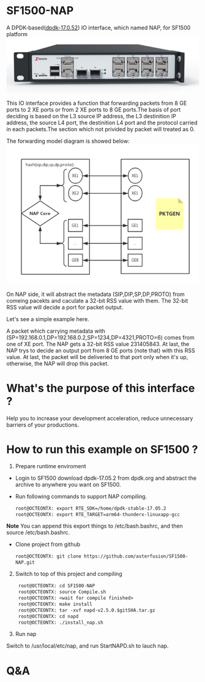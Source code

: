 # SF1500-NAP
A DPDK-based([dpdk-17.0.52](http://fast.dpdk.org/rel/dpdk-17.05.2.tar.xz)) IO interface, which named NAP,  for SF1500 platform
![](https://github.com/asterfusion/SF1500-OSAutoInstaller/blob/master/Docs/SF1500_front.jpg) 

This IO interface provides a function that forwarding packets from 8 GE ports to 2 XE ports or from 2 XE ports to 8 GE ports.The basis of port deciding is based on the L3 source IP address, the L3 destinition IP address, the source L4 port, the destinition L4 port and the protocol carried in each packets.The section which not privided by packet will treated as 0.

The forwarding model diagram is showed below:
![](https://github.com/asterfusion/SF1500-NAP/blob/master/docs/SF1500-nap-forwarding-topology.jpg)

On NAP side, it will abstract the metadata (SIP,DIP,SP,DP,PROTO) from comeing pacekts and caculate a 32-bit RSS value with them. The 32-bit RSS value will decide a port for packet output.

Let's see a simple example here.

A packet which carrying metadata with (SP=192.168.0.1,DP=192.168.0.2,SP=1234,DP=4321,PROTO=6) comes from one of XE port. The NAP gets a 32-bit RSS value 231405843. At last, the NAP trys to decide an output port from 8 GE ports (note that) with this RSS value. At last, the packet will be deliveried to that port only when it's up, otherwise, the NAP will drop this packet.   

# What's the purpose of this interface ?
Help you to increase your development acceleration, reduce unnecessary barriers of your productions.

# How to run this example on SF1500 ?

1. Prepare runtime enviroment

  - Login to SF1500 download dpdk-17.05.2 from dpdk.org and abstract the archive to anywhere you want on SF1500.

  - Run following commands to support NAP compiling.

        root@OCTEONTX: export RTE_SDK=/home/dpdk-stable-17.05.2
        root@OCTEONTX: export RTE_TARGET=arm64-thunderx-linuxapp-gcc

  **Note** You can append this export things to /etc/bash.bashrc, and then source /etc/bash.bashrc.

  - Clone project from github

        root@OCTEONTX: git clone https://github.com/asterfusion/SF1500-NAP.git
  
2. Switch to top of this project and compiling

        root@OCTEONTX: cd SF1500-NAP
        root@OCTEONTX: source Compile.sh
        root@OCTEONTX: <wait for compile finished>
        root@OCTEONTX: make install
        root@OCTEONTX: tar -xvf napd-v2.5.0.$gitSHA.tar.gz
        root@OCTEONTX: cd napd
        root@OCTEONTX: ./install_nap.sh

3. Run nap

  Switch to /usr/local/etc/nap, and run StartNAPD.sh to lauch nap.
  
  
# Q&A
